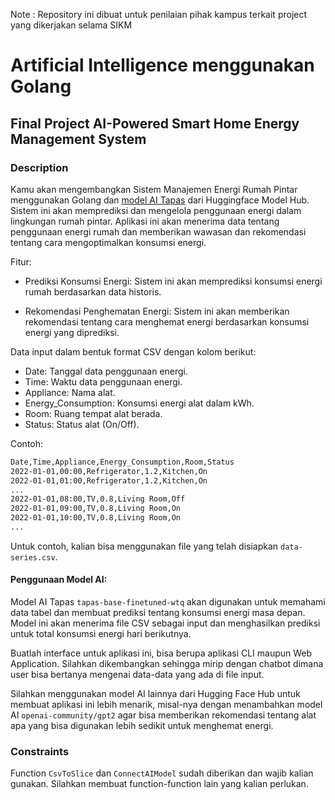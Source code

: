 Note : Repository ini dibuat untuk penilaian pihak kampus terkait project yang dikerjakan selama SIKM

# Artificial Intelligence menggunakan Golang

## Final Project AI-Powered Smart Home Energy Management System

### Description

Kamu akan mengembangkan Sistem Manajemen Energi Rumah Pintar menggunakan Golang dan [model AI Tapas](https://huggingface.co/google/tapas-base-finetuned-wtq) dari Huggingface Model Hub. Sistem ini akan memprediksi dan mengelola penggunaan energi dalam lingkungan rumah pintar. Aplikasi ini akan menerima data tentang penggunaan energi rumah dan memberikan wawasan dan rekomendasi tentang cara mengoptimalkan konsumsi energi.

Fitur:

- Prediksi Konsumsi Energi: Sistem ini akan memprediksi konsumsi energi rumah berdasarkan data historis.

- Rekomendasi Penghematan Energi: Sistem ini akan memberikan rekomendasi tentang cara menghemat energi berdasarkan konsumsi energi yang diprediksi.

Data input dalam bentuk format CSV dengan kolom berikut:

- Date: Tanggal data penggunaan energi.
- Time: Waktu data penggunaan energi.
- Appliance: Nama alat.
- Energy_Consumption: Konsumsi energi alat dalam kWh.
- Room: Ruang tempat alat berada.
- Status: Status alat (On/Off).

Contoh:

```txt
Date,Time,Appliance,Energy_Consumption,Room,Status
2022-01-01,00:00,Refrigerator,1.2,Kitchen,On
2022-01-01,01:00,Refrigerator,1.2,Kitchen,On
...
2022-01-01,08:00,TV,0.8,Living Room,Off
2022-01-01,09:00,TV,0.8,Living Room,On
2022-01-01,10:00,TV,0.8,Living Room,On
...
```

Untuk contoh, kalian bisa menggunakan file yang telah disiapkan `data-series.csv`.

#### Penggunaan Model AI:

Model AI Tapas `tapas-base-finetuned-wtq` akan digunakan untuk memahami data tabel dan membuat prediksi tentang konsumsi energi masa depan. Model ini akan menerima file CSV sebagai input dan menghasilkan prediksi untuk total konsumsi energi hari berikutnya.

Buatlah interface untuk aplikasi ini, bisa berupa aplikasi CLI maupun Web Application. Silahkan dikembangkan sehingga mirip dengan chatbot dimana user bisa bertanya mengenai data-data yang ada di file input.

Silahkan menggunakan model AI lainnya dari Hugging Face Hub untuk membuat aplikasi ini lebih menarik, misal-nya dengan menambahkan model AI `openai-community/gpt2` agar bisa memberikan rekomendasi tentang alat apa yang bisa digunakan lebih sedikit untuk menghemat energi.

### Constraints

Function `CsvToSlice` dan `ConnectAIModel` sudah diberikan dan wajib kalian gunakan. Silahkan membuat function-function lain yang kalian perlukan.
